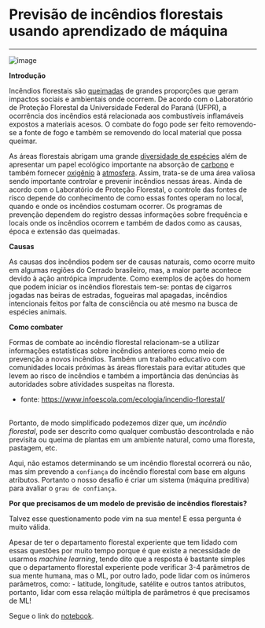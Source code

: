 # Previsão de incêndios florestais usando aprendizado de máquina
________________________________________________________________________________________________________________________________
![image](https://user-images.githubusercontent.com/63373520/146952916-17cb711b-1f59-44c0-ac4c-a3a995354919.png)

**Introdução**

Incêndios florestais são [queimadas](https://www.infoescola.com/ecologia/queimadas/) de grandes proporções que geram impactos sociais e ambientais onde ocorrem. De acordo com o Laboratório de Proteção Florestal da Universidade Federal do Paraná (UFPR), a ocorrência dos incêndios está relacionada aos combustíveis inflamáveis expostos a materiais acesos. O combate do fogo pode ser feito removendo-se a fonte de fogo e também se removendo do local material que possa queimar.

As áreas florestais abrigam uma grande [diversidade de espécies](https://www.infoescola.com/geografia/biodiversidade/) além de apresentar um papel ecológico importante na absorção de [carbono](https://www.infoescola.com/elementos-quimicos/carbono/) e também fornecer [oxigênio](https://www.infoescola.com/elementos-quimicos/oxigenio/) à [atmosfera](https://www.infoescola.com/geografia/atmosfera/). Assim, trata-se de uma área valiosa sendo importante controlar e prevenir incêndios nessas áreas. Ainda de acordo com o Laboratório de Proteção Florestal, o controle das fontes de risco depende do conhecimento de como essas fontes operam no local, quando e onde os incêndios costumam ocorrer. Os programas de prevenção dependem do registro dessas informações sobre frequência e locais onde os incêndios ocorrem e também de dados como as causas, época e extensão das queimadas.

**Causas**

As causas dos incêndios podem ser de causas naturais, como ocorre muito em algumas regiões do Cerrado brasileiro, mas, a maior parte acontece devido à ação antrópica imprudente. Como exemplos de ações do homem que podem iniciar os incêndios florestais tem-se: pontas de cigarros jogadas nas beiras de estradas, fogueiras mal apagadas, incêndios intencionais feitos por falta de consciência ou até mesmo na busca de espécies animais.

**Como combater**

Formas de combate ao incêndio florestal relacionam-se a utilizar informações estatísticas sobre incêndios anteriores como meio de prevenção a novos incêndios. Também um trabalho educativo com comunidades locais próximas às áreas florestais para evitar atitudes que levem ao risco de incêndios e também a importância das denúncias às autoridades sobre atividades suspeitas na floresta.

- fonte: https://www.infoescola.com/ecologia/incendio-florestal/<br><br>

Portanto, de modo simplificado podezemos dizer que, um _incêndio florestal_, pode ser descrito como qualquer combustão descontrolada e não previsita ou queima de plantas em um ambiente natural, como uma floresta, pastagem, etc. 

Aqui, não estamos determinando se um incêndio florestal ocorrerá ou não, mas sim prevendo a `confiança` do incêndio florestal com base em alguns atributos. Portanto o nosso desafio é criar um sistema (máquina preditiva) para avaliar o `grau de confiança`.

**Por que precisamos de um modelo de previsão de incêndios florestais?**

Talvez esse questionamento pode vim na sua mente! E essa pergunta é muito válida.

Apesar de ter o departamento florestal experiente que tem lidado com essas questões por muito tempo porque é que existe a necessidade de usarmos _machine learning_, tendo dito que a resposta é bastante simples que o departamento florestal experiente pode verificar 3-4 parâmetros de sua mente humana, mas o ML, por outro lado, pode lidar com os inúmeros parâmetros, como: - latitude, longitude, satélite e outros tantos atributos, portanto, lidar com essa relação múltipla de parâmetros é que precisamos de ML!

Segue o link do [notebook](https://colab.research.google.com/drive/1ySoo7Fa9jkmy6CTkGc3DmJiinwMM_0O7#scrollTo=nLgyktkQDCQE).

